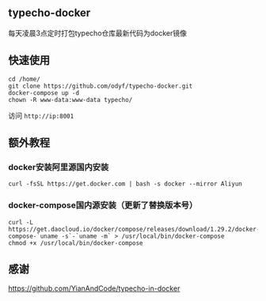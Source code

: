 ## typecho-docker
每天凌晨3点定时打包typecho仓库最新代码为docker镜像

## 快速使用
```
cd /home/
git clone https://github.com/odyf/typecho-docker.git
docker-compose up -d
chown -R www-data:www-data typecho/
```
访问 ```http://ip:8001```



## 额外教程

### docker安装阿里源国内安装
```
curl -fsSL https://get.docker.com | bash -s docker --mirror Aliyun
```
### docker-compose国内源安装（更新了替换版本号）
```
curl -L https://get.daocloud.io/docker/compose/releases/download/1.29.2/docker-compose-`uname -s`-`uname -m` > /usr/local/bin/docker-compose
chmod +x /usr/local/bin/docker-compose
```
## 感谢
https://github.com/YianAndCode/typecho-in-docker

